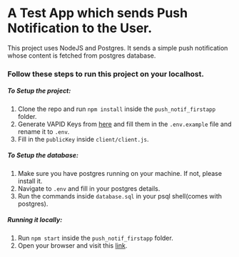 # A Test App which sends Push Notification to the User.

This project uses NodeJS and Postgres. It sends a simple push notification whose content is fetched from postgres database.

### Follow these steps to run this project on your localhost.

##### To Setup the project:
1. Clone the repo and run `npm install` inside the `push_notif_firstapp` folder.
2. Generate VAPID Keys from [here](https://tools.reactpwa.com/vapid) and fill them in the `.env.example` file and rename it to `.env`.
3. Fill in the `publicKey` inside `client/client.js`.

##### To Setup the database:
1. Make sure you have postgres running on your machine. If not, please install it.
2. Navigate to `.env` and fill in your postgres details.
3. Run the commands inside `database.sql` in your psql shell(comes with postgres).

##### Running it locally:
1. Run `npm start` inside the `push_notif_firstapp` folder.
2. Open your browser and visit this [link](http://localhost:5000).

